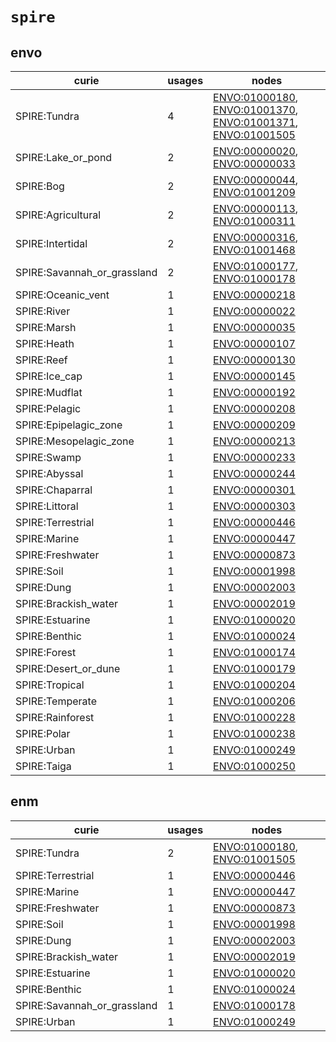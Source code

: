 # `spire`

## envo

| curie                       |   usages | nodes                                                                                                                                                                                                                                                      |
|-----------------------------|----------|------------------------------------------------------------------------------------------------------------------------------------------------------------------------------------------------------------------------------------------------------------|
| SPIRE:Tundra                |        4 | [ENVO:01000180](http://purl.obolibrary.org/obo/ENVO_01000180), [ENVO:01001370](http://purl.obolibrary.org/obo/ENVO_01001370), [ENVO:01001371](http://purl.obolibrary.org/obo/ENVO_01001371), [ENVO:01001505](http://purl.obolibrary.org/obo/ENVO_01001505) |
| SPIRE:Lake_or_pond          |        2 | [ENVO:00000020](http://purl.obolibrary.org/obo/ENVO_00000020), [ENVO:00000033](http://purl.obolibrary.org/obo/ENVO_00000033)                                                                                                                               |
| SPIRE:Bog                   |        2 | [ENVO:00000044](http://purl.obolibrary.org/obo/ENVO_00000044), [ENVO:01001209](http://purl.obolibrary.org/obo/ENVO_01001209)                                                                                                                               |
| SPIRE:Agricultural          |        2 | [ENVO:00000113](http://purl.obolibrary.org/obo/ENVO_00000113), [ENVO:01000311](http://purl.obolibrary.org/obo/ENVO_01000311)                                                                                                                               |
| SPIRE:Intertidal            |        2 | [ENVO:00000316](http://purl.obolibrary.org/obo/ENVO_00000316), [ENVO:01001468](http://purl.obolibrary.org/obo/ENVO_01001468)                                                                                                                               |
| SPIRE:Savannah_or_grassland |        2 | [ENVO:01000177](http://purl.obolibrary.org/obo/ENVO_01000177), [ENVO:01000178](http://purl.obolibrary.org/obo/ENVO_01000178)                                                                                                                               |
| SPIRE:Oceanic_vent          |        1 | [ENVO:00000218](http://purl.obolibrary.org/obo/ENVO_00000218)                                                                                                                                                                                              |
| SPIRE:River                 |        1 | [ENVO:00000022](http://purl.obolibrary.org/obo/ENVO_00000022)                                                                                                                                                                                              |
| SPIRE:Marsh                 |        1 | [ENVO:00000035](http://purl.obolibrary.org/obo/ENVO_00000035)                                                                                                                                                                                              |
| SPIRE:Heath                 |        1 | [ENVO:00000107](http://purl.obolibrary.org/obo/ENVO_00000107)                                                                                                                                                                                              |
| SPIRE:Reef                  |        1 | [ENVO:00000130](http://purl.obolibrary.org/obo/ENVO_00000130)                                                                                                                                                                                              |
| SPIRE:Ice_cap               |        1 | [ENVO:00000145](http://purl.obolibrary.org/obo/ENVO_00000145)                                                                                                                                                                                              |
| SPIRE:Mudflat               |        1 | [ENVO:00000192](http://purl.obolibrary.org/obo/ENVO_00000192)                                                                                                                                                                                              |
| SPIRE:Pelagic               |        1 | [ENVO:00000208](http://purl.obolibrary.org/obo/ENVO_00000208)                                                                                                                                                                                              |
| SPIRE:Epipelagic_zone       |        1 | [ENVO:00000209](http://purl.obolibrary.org/obo/ENVO_00000209)                                                                                                                                                                                              |
| SPIRE:Mesopelagic_zone      |        1 | [ENVO:00000213](http://purl.obolibrary.org/obo/ENVO_00000213)                                                                                                                                                                                              |
| SPIRE:Swamp                 |        1 | [ENVO:00000233](http://purl.obolibrary.org/obo/ENVO_00000233)                                                                                                                                                                                              |
| SPIRE:Abyssal               |        1 | [ENVO:00000244](http://purl.obolibrary.org/obo/ENVO_00000244)                                                                                                                                                                                              |
| SPIRE:Chaparral             |        1 | [ENVO:00000301](http://purl.obolibrary.org/obo/ENVO_00000301)                                                                                                                                                                                              |
| SPIRE:Littoral              |        1 | [ENVO:00000303](http://purl.obolibrary.org/obo/ENVO_00000303)                                                                                                                                                                                              |
| SPIRE:Terrestrial           |        1 | [ENVO:00000446](http://purl.obolibrary.org/obo/ENVO_00000446)                                                                                                                                                                                              |
| SPIRE:Marine                |        1 | [ENVO:00000447](http://purl.obolibrary.org/obo/ENVO_00000447)                                                                                                                                                                                              |
| SPIRE:Freshwater            |        1 | [ENVO:00000873](http://purl.obolibrary.org/obo/ENVO_00000873)                                                                                                                                                                                              |
| SPIRE:Soil                  |        1 | [ENVO:00001998](http://purl.obolibrary.org/obo/ENVO_00001998)                                                                                                                                                                                              |
| SPIRE:Dung                  |        1 | [ENVO:00002003](http://purl.obolibrary.org/obo/ENVO_00002003)                                                                                                                                                                                              |
| SPIRE:Brackish_water        |        1 | [ENVO:00002019](http://purl.obolibrary.org/obo/ENVO_00002019)                                                                                                                                                                                              |
| SPIRE:Estuarine             |        1 | [ENVO:01000020](http://purl.obolibrary.org/obo/ENVO_01000020)                                                                                                                                                                                              |
| SPIRE:Benthic               |        1 | [ENVO:01000024](http://purl.obolibrary.org/obo/ENVO_01000024)                                                                                                                                                                                              |
| SPIRE:Forest                |        1 | [ENVO:01000174](http://purl.obolibrary.org/obo/ENVO_01000174)                                                                                                                                                                                              |
| SPIRE:Desert_or_dune        |        1 | [ENVO:01000179](http://purl.obolibrary.org/obo/ENVO_01000179)                                                                                                                                                                                              |
| SPIRE:Tropical              |        1 | [ENVO:01000204](http://purl.obolibrary.org/obo/ENVO_01000204)                                                                                                                                                                                              |
| SPIRE:Temperate             |        1 | [ENVO:01000206](http://purl.obolibrary.org/obo/ENVO_01000206)                                                                                                                                                                                              |
| SPIRE:Rainforest            |        1 | [ENVO:01000228](http://purl.obolibrary.org/obo/ENVO_01000228)                                                                                                                                                                                              |
| SPIRE:Polar                 |        1 | [ENVO:01000238](http://purl.obolibrary.org/obo/ENVO_01000238)                                                                                                                                                                                              |
| SPIRE:Urban                 |        1 | [ENVO:01000249](http://purl.obolibrary.org/obo/ENVO_01000249)                                                                                                                                                                                              |
| SPIRE:Taiga                 |        1 | [ENVO:01000250](http://purl.obolibrary.org/obo/ENVO_01000250)                                                                                                                                                                                              |

## enm

| curie                       |   usages | nodes                                                                                                                        |
|-----------------------------|----------|------------------------------------------------------------------------------------------------------------------------------|
| SPIRE:Tundra                |        2 | [ENVO:01000180](http://purl.obolibrary.org/obo/ENVO_01000180), [ENVO:01001505](http://purl.obolibrary.org/obo/ENVO_01001505) |
| SPIRE:Terrestrial           |        1 | [ENVO:00000446](http://purl.obolibrary.org/obo/ENVO_00000446)                                                                |
| SPIRE:Marine                |        1 | [ENVO:00000447](http://purl.obolibrary.org/obo/ENVO_00000447)                                                                |
| SPIRE:Freshwater            |        1 | [ENVO:00000873](http://purl.obolibrary.org/obo/ENVO_00000873)                                                                |
| SPIRE:Soil                  |        1 | [ENVO:00001998](http://purl.obolibrary.org/obo/ENVO_00001998)                                                                |
| SPIRE:Dung                  |        1 | [ENVO:00002003](http://purl.obolibrary.org/obo/ENVO_00002003)                                                                |
| SPIRE:Brackish_water        |        1 | [ENVO:00002019](http://purl.obolibrary.org/obo/ENVO_00002019)                                                                |
| SPIRE:Estuarine             |        1 | [ENVO:01000020](http://purl.obolibrary.org/obo/ENVO_01000020)                                                                |
| SPIRE:Benthic               |        1 | [ENVO:01000024](http://purl.obolibrary.org/obo/ENVO_01000024)                                                                |
| SPIRE:Savannah_or_grassland |        1 | [ENVO:01000178](http://purl.obolibrary.org/obo/ENVO_01000178)                                                                |
| SPIRE:Urban                 |        1 | [ENVO:01000249](http://purl.obolibrary.org/obo/ENVO_01000249)                                                                |

